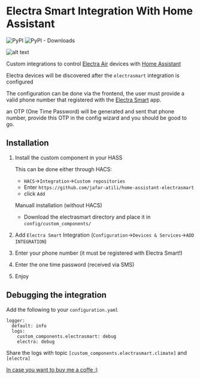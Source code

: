 # Electra Smart Integration With Home Assistant

![PyPI](https://img.shields.io/pypi/v/pyelectra?label=pypi%20package)
![PyPI - Downloads](https://img.shields.io/pypi/dm/pyelectra)

![alt text](https://brands.home-assistant.io/electrasmart/logo@2x.png)


Custom integrations to control [Electra Air](https://www.electra-air.co.il) devices with [Home Assistant](https://www.home-assistant.io)

Electra devices will be discovered after the `electrasmart` integration is configured

The configuration can be done via the frontend, the user must provide a valid phone number that registered with the [Electra Smart](https://www.electra-air.co.il/page/smart) app.

an OTP (One Time Password) will be generated and sent that phone number, provide this OTP in the config wizard and you should be good to go.

## Installation

1. Install the custom component in your HASS

    This can be done either through HACS:
    * `HACS`->`Integration`->`Custom repositories`
    * Enter `https://github.com/jafar-atili/home-assistant-electrasmart` 
    * click `Add`
    
    Manuall installation (without HACS)
    * Download the electrasmart directory and place it in `config/custom_components/`


2. Add `Electra Smart` Integration (`Configuration`->`Devices & Services`->`ADD INTEGRATION`) 
3. Enter your phone number (it must be registered with Electra Smart!)
4. Enter the one time password (received via SMS) 
5. Enjoy


## Debugging the integration

Add the following to your `configuration.yaml`

```
logger:
  default: info
  logs:
    custom_components.electrasmart: debug
    electra: debug
```

Share the logs with topic `[custom_components.electrasmart.climate]` and `[electra]`

 [In case you want to buy me a coffe :)](https://paypal.me/jafaratili?country.x=IL&locale.x=he_IL)
